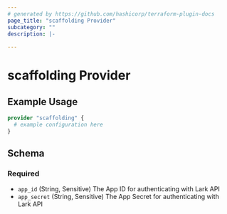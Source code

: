 ```yaml
---
# generated by https://github.com/hashicorp/terraform-plugin-docs
page_title: "scaffolding Provider"
subcategory: ""
description: |-
  
---
```


# scaffolding Provider



## Example Usage

```terraform
provider "scaffolding" {
  # example configuration here
}
```

<!-- schema generated by tfplugindocs -->
## Schema

### Required

- `app_id` (String, Sensitive) The App ID for authenticating with Lark API
- `app_secret` (String, Sensitive) The App Secret for authenticating with Lark API
